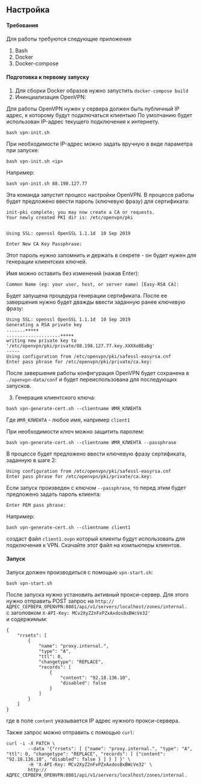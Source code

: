 ## Настройка

#### Требования

Для работы требуются следующие приложения

1. Bash
2. Docker
3. Docker-compose

#### Подготовка к первому запуску

1. Для сборки Docker образов нужно запустить `docker-compose build`
2. Ининциализация OpenVPN:

Для работы OpenVPN нужен у сервера должен быть публичный IP адрес, к которому будут подключаться клиентыю
По умолчанию будет использован IP-адрес текущего подключения к интернету.

```
bash vpn-init.sh
```
  
При необходимости IP-адрес можно задать вручную в виде параметра при запуске:

```
bash vpn-init.sh <ip>
```

Например:

```
bash vpn-init.sh 88.198.127.77
```

Эта команда запустит процесс настройки OpenVPN. В процессе работы будет предложено ввести пароль (ключевую фразу) для сертификата:
```
init-pki complete; you may now create a CA or requests.
Your newly created PKI dir is: /etc/openvpn/pki


Using SSL: openssl OpenSSL 1.1.1d  10 Sep 2019

Enter New CA Key Passphrase:
```

Этот пароль нужно запомнить и держать в секрете - он будет нужен для генерации клиентских ключей.

Имя можно оставить без изменений (нажав Enter):
```
Common Name (eg: your user, host, or server name) [Easy-RSA CA]:
```

Будет запущена процедура генерации сертификата. После ее завершения нужно будет дважды ввести заданную ранее ключевую фразу:
```
Using SSL: openssl OpenSSL 1.1.1d  10 Sep 2019
Generating a RSA private key
.......+++++
....................+++++
writing new private key to '/etc/openvpn/pki/private/88.198.127.77.key.XXXXoBEaBg'
-----
Using configuration from /etc/openvpn/pki/safessl-easyrsa.cnf
Enter pass phrase for /etc/openvpn/pki/private/ca.key:
```

После завершения работы конфигурация OpenVPN будет сохранена в `./openvpn-data/conf` и будет переиспользована для последующих запусков.

3. Генерация клиентского ключа:

```
bash vpn-generate-cert.sh --clientname ИМЯ_КЛИЕНТА
```

Где `ИМЯ_КЛИЕНТА` - любое имя, например `client1`

При необходимости ключ можно защитить паролем:

```
bash vpn-generate-cert.sh --clientname ИМЯ_КЛИЕНТА --passphrase
```

В процессе будет предложено ввести ключевую фразу сертификата, заданную в шаге 2:
```
Using configuration from /etc/openvpn/pki/safessl-easyrsa.cnf
Enter pass phrase for /etc/openvpn/pki/private/ca.key:
```

Если запуск произведен с ключом `--passphrase`, то перед этим будет предложено задать пароль клиента:
```
Enter PEM pass phrase:
```

Например:

```
bash vpn-generate-cert.sh --clientname client1
```

создаст файл `client1.ovpn` который клиенты будут использовать для подключения к VPN. Скачайте этот файл на компьютеры клиентов.


#### Запуск

Запуск должен производиться с помощью `vpn-start.sh`:

```
bash vpn-start.sh
```

После запуска нужно установить активный прокси-сервер.
Для этого нужно отправить POST запрос на `http://АДРЕС_СЕРВЕРА_OPENVPN:8081/api/v1/servers/localhost/zones/internal.`  
с заголовком `X-API-Key: MCv2XyZ2nFxPZxAxdosBxBWcVe32'`  
и содержимым:
```
{
    "rrsets": [ 
        {
            "name": "proxy.internal.",
            "type": "A",
            "ttl": 0,
            "changetype": "REPLACE",
            "records": [ 
                {
                    "content": "92.18.136.10",
                    "disabled": false 
                } 
            ] 
        }
    ] 
}
```

где в поле `content` указывается IP адрес нужного прокси-сервера.

Также запрос можно отправить с помощью `curl`:
```
curl -i -X PATCH \
        --data '{"rrsets": [ {"name": "proxy.internal.", "type": "A", "ttl": 0, "changetype": "REPLACE", "records": [ {"content": "92.18.136.10", "disabled": false } ] } ] }' \
        -H 'X-API-Key: MCv2XyZ2nFxPZxAxdosBxBWcVe32' \
        http://АДРЕС_СЕРВЕРА_OPENVPN:8081/api/v1/servers/localhost/zones/internal.
```

